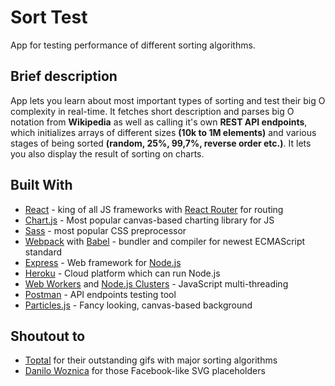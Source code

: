 # Sort Test

App for testing performance of different sorting algorithms.

## Brief description

App lets you learn about most important types of sorting and test their big O complexity in real-time.
It fetches short description and parses big O notation from **Wikipedia** as well as calling it's own
**REST API endpoints**, which initializes arrays of different sizes **(10k to 1M elements)** and various stages of
being sorted **(random, 25%, 99,7%, reverse order etc.)**. It lets you also display the result of sorting on charts.

## Built With

* [React](https://reactjs.org/) - king of all JS frameworks with [React Router](https://reacttraining.com/react-router/) for routing
* [Chart.js](https://www.chartjs.org/) - Most popular canvas-based charting library for JS
* [Sass](https://sass-lang.com/) - most popular CSS preprocessor
* [Webpack](https://webpack.js.org/) with [Babel](https://babeljs.io/) - bundler and compiler for newest ECMAScript standard
* [Express](https://expressjs.com/) - Web framework for [Node.js](https://nodejs.org/en/)
* [Heroku](https://www.heroku.com/) - Cloud platform which can run Node.js
* [Web Workers](https://www.w3schools.com/html/html5_webworkers.asp) and [Node.js Clusters](https://nodejs.org/api/cluster.html) - JavaScript multi-threading
* [Postman](https://www.getpostman.com/) - API endpoints testing tool
* [Particles.js](https://vincentgarreau.com/particles.js/) - Fancy looking, canvas-based background

## Shoutout to
* [Toptal](https://www.toptal.com/developers/sorting-algorithms) for their outstanding gifs with major sorting algorithms
* [Danilo Woznica](https://github.com/danilowoz/react-content-loader) for those Facebook-like SVG placeholders
